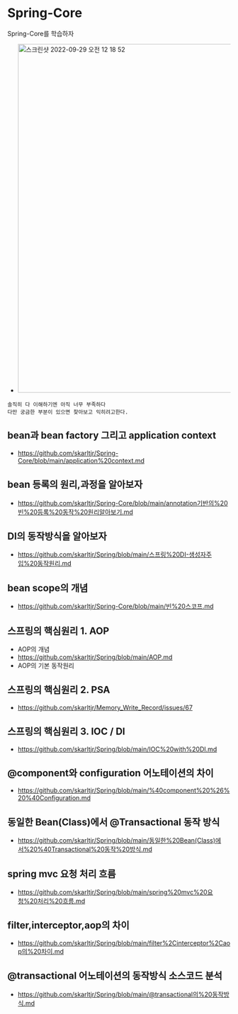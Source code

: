 # Spring-Core
Spring-Core를 학습하자
- <img width="788" alt="스크린샷 2022-09-29 오전 12 18 52" src="https://user-images.githubusercontent.com/62214428/192818520-88bcfcd0-f590-4d7f-a431-a8a896397a4f.png">

```
솔직히 다 이해하기엔 아직 너무 부족하다
다만 궁금한 부분이 있으면 찾아보고 익히려고한다.
```

## bean과 bean factory 그리고 application context
- https://github.com/skarltjr/Spring-Core/blob/main/application%20context.md

## bean 등록의 원리,과정을 알아보자
- https://github.com/skarltjr/Spring-Core/blob/main/annotation기반의%20빈%20등록%20동작%20원리알아보기.md

## DI의 동작방식을 알아보자
- https://github.com/skarltjr/Spring/blob/main/스프링%20DI-생성자주입%20동작원리.md

## bean scope의 개념
- https://github.com/skarltjr/Spring-Core/blob/main/빈%20스코프.md

## 스프링의 핵심원리 1. AOP
- AOP의 개념
- https://github.com/skarltjr/Spring/blob/main/AOP.md
- AOP의 기본 동작원리


## 스프링의 핵심원리 2. PSA
- https://github.com/skarltjr/Memory_Write_Record/issues/67

## 스프링의 핵심원리 3. IOC / DI
- https://github.com/skarltjr/Spring/blob/main/IOC%20with%20DI.md

## @component와 configuration 어노테이션의 차이
- https://github.com/skarltjr/Spring/blob/main/%40component%20%26%20%40Configuration.md

## 동일한 Bean(Class)에서 @Transactional 동작 방식
- https://github.com/skarltjr/Spring/blob/main/동일한%20Bean(Class)에서%20%40Transactional%20동작%20방식.md

## spring mvc 요청 처리 흐름
- https://github.com/skarltjr/Spring/blob/main/spring%20mvc%20요청%20처리%20흐름.md

## filter,interceptor,aop의 차이
- https://github.com/skarltjr/Spring/blob/main/filter%2Cinterceptor%2Caop의%20차이.md

## @transactional 어노테이션의 동작방식 소스코드 분석
- https://github.com/skarltjr/Spring/blob/main/@transactional의%20동작방식.md
